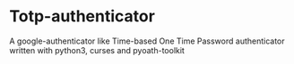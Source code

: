 # Totp-authenticator

A google-authenticator like Time-based One Time Password authenticator
written with python3, curses and pyoath-toolkit
